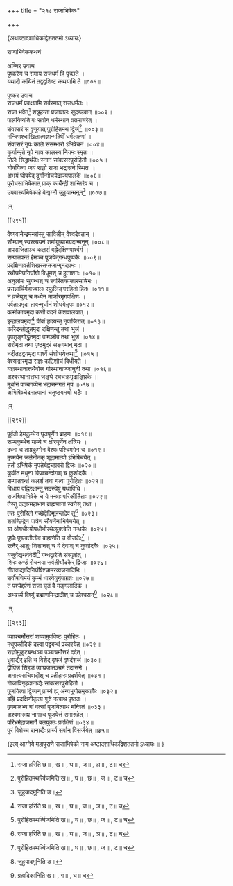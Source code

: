 +++
title = "२१८ राजाभिषेकः"

+++

\{अथाष्टादशाधिकद्विशततमो ऽध्यायः\}

राजाभिषेककथनं  
    
अग्निर् उवाच  
पुष्करेण च रामाय राजधर्मं हि पृच्छते ।  
यथादौ कथितं तद्वद्वशिष्ट कथयामि ते ॥००१॥  
    
पुष्कर उवाच  
राजधर्मं प्रवक्ष्यामि सर्वस्मात् राजधर्मतः   ।  
राजा भवेत्[^१] शत्रुहन्ता प्रजापालः सुदण्डवान्   ॥००२॥  
पालयिष्यति वः सर्वान् धर्मस्थान् व्रतमाचरेत् ।  
संवत्सरं स वृणुयात् पुरोहितमथ द्विजं[^२] ॥००३॥  
मन्त्रिणश्चाखिलात्मज्ञान्महिषीं धर्मलक्षणां   ।  
संवत्सरं नृपः काले ससम्भारो ऽभिषेचनं   ॥००४॥  
कुर्यान्मृते नृपे नात्र कालस्य नियमः स्मृतः   ।  
तिलैः सिद्धार्थकैः स्नानं सांवत्सरपुरोहितौ   ॥००५॥  
घोषयित्वा जयं राज्ञो राजा भद्रासने स्थितः ।  
अभयं घोषयेद् दुर्गान्मोचयेद्राज्यपालके ॥००६॥  
पुरोधसाभिषेकात् प्राक् कार्यैन्द्री शान्तिरेव च ।  
उपवास्यभिषेकाहे वेद्यग्नौ जुहुयान्मनून्[^३] ॥००७॥  
    
:न्  
    
[^१]: राजा हरिति छ॥ , ख॥ , घ॥ , ज॥ , ञ॥ , ट॥ च  
    
[^२]: पुरोहितमथर्त्विजमिति ख॥ , घ॥ , छ॥ , ज॥ , ट॥ च  
    
[^३]: जुहुयादमूनिति ङ॥  

[[२९१]]
    
वैष्णवानैन्द्रमन्त्रांस्तु सावित्रीन् वैश्वदैवतान्   ।  
सौम्यान् स्वस्त्ययनं शर्मायुष्याभयदान्मनून्   ॥००८॥  
अपराजिताञ्च कलसं वह्नेर्दक्षिणपार्श्वगं ।  
सम्पातवन्तं हैमञ्च पूजयेद्गन्धपुष्पकैः ॥००९॥  
प्रदक्षिणावर्तशिखस्तप्तजाम्बूनदप्रभः ।  
रथौघमेघनिर्घोषो विधूमश् च हुताशनः ॥०१०॥  
अनुलोमः सुगन्धश् च स्वस्तिकाकारसन्निभः ।  
प्रसन्नार्चिर्महाज्वालः स्फुलिङ्गरहितो हितः ॥०११॥  
न व्रजेयुश् च मध्येन मार्जारमृगपक्षिणः ।  
पर्वताग्रमृदा तावन्मूर्धानं शोधयेन्नृपः   ॥०१२॥  
वल्मीकाग्रमृदा कर्णौ वदनं केशवालयात् ।  
इन्द्रालयमृदा[^१] ग्रीवां हृदयन्तु नृपाजिरात्   ॥०१३॥  
करिदन्तोद्धृतमृदा दक्षिणन्तु तथा भुजं ।  
वृषशृङ्गोद्धृतमृदा वामञ्चैव तथा भुजं   ॥०१४॥  
सरोमृदा तथा पृष्ठमुदरं सङ्गमान् मृदा   ।  
नदीतटद्वयमृदा पार्श्वे संशोधयेत्तथा[^२]   ॥०१५॥  
वेश्याद्वारमृदा राज्ञः कटिशौचं विधीयते   ।  
यज्ञस्थानात्तथैवोरू गोस्थानाज्जानुनी तथा ॥०१६॥  
अश्वस्थानात्तथा जङ्घे रथचक्रमृदाङ्घ्रिके ।  
मूर्धानं पञ्चगव्येन भद्रासनगतं नृपं   ॥०१७॥  
अभिषिञ्चेदमात्यानां चतुष्टयमथो घटैः   ।  
    
:न्  
    
[^१]: चन्द्रालयमृदेति ज॥  
    
[^२]: सरोमृदेत्यादिः संशोधयेत्तथेत्यन्तः पाठः ज॥ पुस्तके  
नास्ति  

[[२९२]]
    
पूर्वतो हेमकुम्भेन घृतपूर्णेन ब्राहणः   ॥०१८॥  
रूप्यकुम्भेन याम्ये च क्षीरपूर्णेन क्षत्रियः   ।  
दध्ना च ताम्रकुम्भेन वैश्यः पश्चिमगेन च ॥०१९॥  
मृण्मयेन जलेनोदक् शूद्रामात्यो ऽभिषिचयेत् ।  
ततो ऽभिषेकं नृपतेर्बह्वृचप्रवरो द्विजः ॥०२०॥  
कुर्वीत मधुना विप्रश्छन्दोगश् च कुशोदकैः ।  
सम्पातवन्तं कलशं तथा गत्वा पुरोहितः ॥०२१॥  
विधाय वह्निरक्षान्तु सदस्येषु यथाविधि ।  
राजश्रियाभिषेके च ये मन्त्राः परिकीर्तिताः ॥०२२॥  
तैस्तु दद्यान्महाभाग ब्राह्मणानां स्वनैस् तथा   ।  
ततः पुरोहितो गच्छेद्वेदिमूलन्तदेव तु[^१] ॥०२३॥  
शतच्छिद्रेण पात्रेण सौवर्णेनाभिषेचयेत् ।  
या ओषधीत्योषधीभीरथेत्युक्त्वेति गन्धकैः   ॥०२४॥  
पुष्पैः पुष्पवतीत्येव ब्राह्मणेति च वीजकैः[^२]   ।  
रत्नैर् आशुः शिशानश् च ये देवाश् च कुशोदकैः   ॥०२५॥  
यजुर्वेद्यथर्ववेदी[^३] गन्धद्वारेति संस्पृशेत् ।  
शिरः कण्ठं रोचनया सर्वतीर्थोदकैर् द्विजाः   ॥०२६॥  
गीतवाद्यादिनिर्घोषैश्चामरव्यजनादिभिः ।  
सर्वौषधिमयं कुम्भं धारयेयुर्नृपाग्रतः   ॥०२७॥  
तं पश्येद्दर्पणं राजा घृतं वै मङ्गलादिकं   ।  
अभ्यर्च्य विष्णुं ब्रह्माणमिन्द्रादींश् च ग्रहेश्वरान्[^४]   ॥०२८॥  
    
:न्  
    
[^१]: वेदिमूलन्तथैव तु इरि ख॥  
    
[^२]: दीपकैर् इति ङ॥  
    
[^३]: यजुर्वेद्यथ ऋग्वेदी इति ङ॥  
    
[^४]: ग्रहादिकानिति ख॥ , ग॥ , घ॥ च  

[[२९३]]
    
व्याघ्रचर्मोत्तरां शय्यामुपविष्टः पुरोहितः   ।  
मधुपर्कादिकं दत्त्वा पट्टबन्धं प्रकारयेत्   ॥०२९॥  
राज्ञोमुकुटबन्धञ्च पञ्चचर्मोत्तरं ददेत् ।  
ध्रुवाद्यैर् इति च विशेद् वृषजं वृषदंशजं   ॥०३०॥  
द्वीपिजं सिंहजं व्याघ्रजातञ्चर्म तदासने ।  
अमात्यसचिवादींश् च प्रतीहारः प्रदर्शयेत् ॥०३१॥  
गोजाविगृहदानाद्यैः सांवत्सरपुरोहितौ ।  
पूजयित्वा द्विजान् प्रार्च्य ह्य् अन्यभूगोन्नमुख्यकैः   ॥०३२॥  
वह्निं प्रदक्षिणीकृत्य गुरुं नत्वाथ पृष्ठतः   ।  
वृषमालभ्य गां वत्सां पूजयित्वाथ मन्त्रितं   ॥०३३॥  
अश्वमारुह्य नागञ्च पूजयेत्तं समारुहेत् ।  
परिभ्रमेद्राजमार्गे बलयुक्तः प्रदक्षिणं ॥०३४॥  
पुरं विशेच्च दानाद्यैः प्रार्च्य सर्वान् विसर्जयेत्  ॥३५॥  
    
\{इत्य् आग्नेये महापुराणे राजाभिषेको नाम अष्टादशाधिकद्विशततमो ऽध्यायः ॥  }
    
